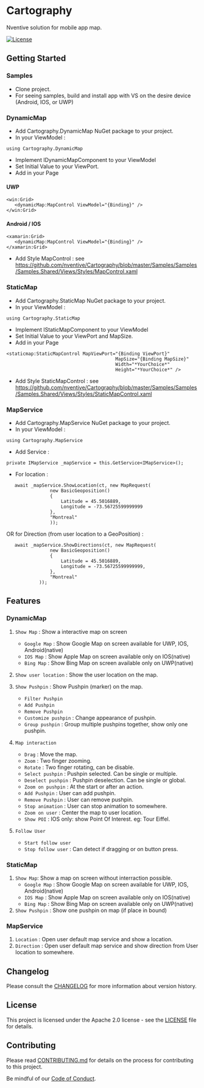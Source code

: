﻿# Cartography

Nventive solution for mobile app map.

[![License](https://img.shields.io/badge/License-Apache%202.0-blue.svg)](LICENSE)

## Getting Started

### Samples
- Clone project.
- For seeing samples, build and install app with VS on the desire device (Android, IOS, or UWP)

### DynamicMap
- Add Cartography.DynamicMap NuGet package to your project.
- In your ViewModel :
```
using Cartography.DynamicMap
```
- Implement IDynamicMapComponent to your ViewModel
- Set Initial Value to your ViewPort.
- Add in your Page
#### UWP
```
<win:Grid>
   <dynamicMap:MapControl ViewModel="{Binding}" />
</win:Grid>
```
#### Android / IOS
```
<xamarin:Grid>
   <dynamicMap:MapControl ViewModel="{Binding}" />
</xamarin:Grid>
```
- Add Style MapControl : see https://github.com/nventive/Cartography/blob/master/Samples/Samples/Samples.Shared/Views/Styles/MapControl.xaml

### StaticMap
- Add Cartography.StaticMap NuGet package to your project.
- In your ViewModel :
```
using Cartography.StaticMap
```
- Implement IStaticMapComponent to your ViewModel
- Set Initial Value to your ViewPort and MapSize.
- Add in your Page 
```
<staticmap:StaticMapControl MapViewPort="{Binding ViewPort}"
                                        MapSize="{Binding MapSize}"
                                        Width="*YourChoice*"
                                        Height="*YourChoice*" />
```
- Add Style StaticMapControl : see https://github.com/nventive/Cartography/blob/master/Samples/Samples/Samples.Shared/Views/Styles/StaticMapControl.xaml

### MapService
- Add Cartography.MapService NuGet package to your project.
- In your ViewModel :
```
using Cartography.MapService
```
- Add Service :
```
private IMapService _mapService = this.GetService<IMapService>();
```
- For location :
```
   await _mapService.ShowLocation(ct, new MapRequest(
                new BasicGeoposition()
                {
                    Latitude = 45.5016889,
                    Longitude = -73.56725599999999
                },
                "Montreal"
                ));
```
OR
   for Direction (from user location to a GeoPosition) :
```
   await _mapService.ShowDirections(ct, new MapRequest(
                new BasicGeoposition()
                {
                    Latitude = 45.5016889,
                    Longitude = -73.56725599999999,
                },
                "Montreal"
            ));
```

## Features

### DynamicMap
1. `Show Map` : Show a interactive map on screen
   - `Google Map` : Show Google Map on screen available for UWP, IOS, Android(native)
   - `IOS Map` : Show Apple Map on screen available only on IOS(native)
   - `Bing Map` : Show Bing Map on screen available only on UWP(native)

2. `Show user location` : Show the user location on the map.

3. `Show Pushpin` : Show Pushpin (marker) on the map.
   - `Filter Pushpin`
   - `Add Pushpin`
   - `Remove Pushpin`
   - `Customize pushpin` : Change appearance of pushpin.
   - `Group pushpin` : Group multiple pushpins together, show only one pushpin.

4. `Map interaction`
   - `Drag` : Move the map.
   - `Zoom` : Two finger zooming.
   - `Rotate` : Two finger rotating, can be disable.
   - `Select pushpin` : Pushpin selected. Can be single or multiple.
   - `Deselect pushpin` : Pushpin deselection. Can be single or global.
   - `Zoom on pushpin` : At the start or after an action.
   - `Add Pushpin` : User can add pushpin.
   - `Remove Pushpin` : User can remove pushpin.
   - `Stop animation` : User can stop animation to somewhere.
   - `Zoom on user` : Center the map to user location.
   - `Show POI` : IOS only: show Point Of Interest. eg: Tour Eiffel.

5. `Follow User`
   - `Start follow user`
   - `Stop follow user` : Can detect if dragging or on button press.
   
### StaticMap
1. `Show Map`: Show a map on screen without interraction possible.
   - `Google Map` : Show Google Map on screen available for UWP, IOS, Android(native)
   - `IOS Map` : Show Apple Map on screen available only on IOS(native)
   - `Bing Map` : Show Bing Map on screen available only on UWP(native)
2. `Show Pushpin` : Show one pushpin on map (if place in bound)

### MapService
1.	`Location` : Open user default map service and show a location.
2.	`Direction` : Open user default map service and show direction from User location to somewhere.


## Changelog

Please consult the [CHANGELOG](CHANGELOG.md) for more information about version
history.

## License

This project is licensed under the Apache 2.0 license - see the
[LICENSE](LICENSE) file for details.

## Contributing

Please read [CONTRIBUTING.md](CONTRIBUTING.md) for details on the process for
contributing to this project.

Be mindful of our [Code of Conduct](CODE_OF_CONDUCT.md).
